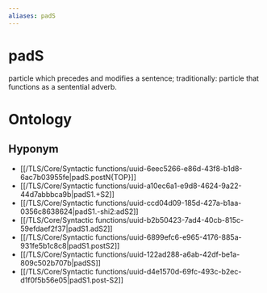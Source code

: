 ```yaml
---
aliases: padS
---
```

# padS

particle which precedes and modifies a sentence; traditionally: particle that functions as a sentential adverb.
> 
# Ontology

## Hyponym
- [[/TLS/Core/Syntactic functions/uuid-6eec5266-e86d-43f8-b1d8-6ac7b03955fe|padS.postN{TOP}]]
- [[/TLS/Core/Syntactic functions/uuid-a10ec6a1-e9d8-4624-9a22-44d7abbbca9b|padS1.+S2]]
- [[/TLS/Core/Syntactic functions/uuid-ccd04d09-185d-427a-b1aa-0356c8638624|padS1.-shi2:adS2]]
- [[/TLS/Core/Syntactic functions/uuid-b2b50423-7ad4-40cb-815c-59efdaef2f37|padS1.adS2]]
- [[/TLS/Core/Syntactic functions/uuid-6899efc6-e965-4176-885a-931fe5b1c8c8|padS1.postS2]]
- [[/TLS/Core/Syntactic functions/uuid-122ad288-a6ab-42df-be1a-809c502b707b|padSS]]
- [[/TLS/Core/Syntactic functions/uuid-d4e1570d-69fc-493c-b2ec-d1f0f5b56e05|padS1.post-S2]]